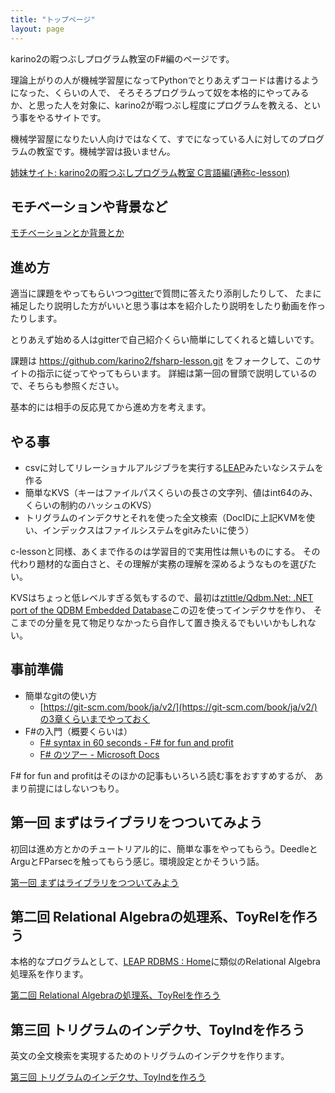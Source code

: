 ```yaml
---
title: "トップページ"
layout: page
---
```


karino2の暇つぶしプログラム教室のF#編のページです。

理論上がりの人が機械学習屋になってPythonでとりあえずコードは書けるようになった、くらいの人で、
そろそろプログラムって奴を本格的にやってみるか、と思った人を対象に、karino2が暇つぶし程度にプログラムを教える、という事をやるサイトです。

機械学習屋になりたい人向けではなくて、すでになっている人に対してのプログラムの教室です。機械学習は扱いません。

[姉妹サイト: karino2の暇つぶしプログラム教室 C言語編(通称c-lesson)](https://karino2.github.io/c-lesson)

## モチベーションや背景など

[モチベーションとか背景とか](motivation.md)

## 進め方

適当に課題をやってもらいつつ[gitter](https://gitter.im/karino2_program_lesson/fsharp-lesson)で質問に答えたり添削したりして、
たまに補足したり説明した方がいいと思う事は本を紹介したり説明をしたり動画を作ったりします。

とりあえず始める人はgitterで自己紹介くらい簡単にしてくれると嬉しいです。

課題は https://github.com/karino2/fsharp-lesson.git をフォークして、このサイトの指示に従ってやってもらいます。
詳細は第一回の冒頭で説明しているので、そちらも参照ください。

基本的には相手の反応見てから進め方を考えます。

## やる事

- csvに対してリレーショナルアルジブラを実行する[LEAP](https://karino2.github.io/RandomThoughts/LEAP)みたいなシステムを作る
- 簡単なKVS（キーはファイルパスくらいの長さの文字列、値はint64のみ、くらいの制約のハッシュのKVS）
- トリグラムのインデクサとそれを使った全文検索（DocIDに上記KVMを使い、インデックスはファイルシステムをgitみたいに使う）

c-lessonと同様、あくまで作るのは学習目的で実用性は無いものにする。
その代わり題材的な面白さと、その理解が実務の理解を深めるようなものを選びたい。

KVSはちょっと低レベルすぎる気もするので、最初は[ztittle/Qdbm.Net: .NET port of the QDBM Embedded Database](https://github.com/ztittle/Qdbm.Net)この辺を使ってインデクサを作り、
そこまでの分量を見て物足りなかったら自作して置き換えるでもいいかもしれない。

## 事前準備

- 簡単なgitの使い方
  - [https://git-scm.com/book/ja/v2/](https://git-scm.com/book/ja/v2/)の3章くらいまでやっておく
- F#の入門（概要くらいは）
  - [F# syntax in 60 seconds - F# for fun and profit](https://fsharpforfunandprofit.com/posts/fsharp-in-60-seconds/)
  - [F# のツアー - Microsoft Docs](https://docs.microsoft.com/ja-jp/dotnet/fsharp/tour)

F# for fun and profitはそのほかの記事もいろいろ読む事をおすすめするが、
あまり前提にはしないつもり。

## 第一回 まずはライブラリをつついてみよう

初回は進め方とかのチュートリアル的に、簡単な事をやってもらう。DeedleとArguとFParsecを触ってもらう感じ。環境設定とかそういう話。

[第一回 まずはライブラリをつついてみよう](play_library.md)

## 第二回 Relational Algebraの処理系、ToyRelを作ろう

本格的なプログラムとして、[LEAP RDBMS : Home](http://leap.sourceforge.net/)に類似のRelational Algebra処理系を作ります。

[第二回 Relational Algebraの処理系、ToyRelを作ろう](toyrel.md)

## 第三回 トリグラムのインデクサ、ToyIndを作ろう

英文の全文検索を実現するためのトリグラムのインデクサを作ります。

[第三回 トリグラムのインデクサ、ToyIndを作ろう](toyind.md)
